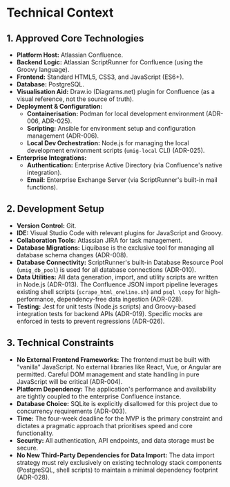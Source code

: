 # Technical Context

## 1. Approved Core Technologies

* **Platform Host:** Atlassian Confluence.
* **Backend Logic:** Atlassian ScriptRunner for Confluence (using the Groovy language).
* **Frontend:** Standard HTML5, CSS3, and JavaScript (ES6+).
* **Database:** PostgreSQL.
* **Visualisation Aid:** Draw.io (Diagrams.net) plugin for Confluence (as a visual reference, not the source of truth).
* **Deployment & Configuration:**
  * **Containerisation:** Podman for local development environment (ADR-006, ADR-025).
  * **Scripting:** Ansible for environment setup and configuration management (ADR-006).
  * **Local Dev Orchestration:** Node.js for managing the local development environment scripts (`umig-local` CLI) (ADR-025).
* **Enterprise Integrations:**
  * **Authentication:** Enterprise Active Directory (via Confluence's native integration).
  * **Email:** Enterprise Exchange Server (via ScriptRunner's built-in mail functions).

## 2. Development Setup

* **Version Control:** Git.
* **IDE:** Visual Studio Code with relevant plugins for JavaScript and Groovy.
* **Collaboration Tools:** Atlassian JIRA for task management.
* **Database Migrations:** Liquibase is the exclusive tool for managing all database schema changes (ADR-008).
* **Database Connectivity:** ScriptRunner's built-in Database Resource Pool (`umig_db_pool`) is used for all database connections (ADR-010).
* **Data Utilities:** All data generation, import, and utility scripts are written in Node.js (ADR-013). The Confluence JSON import pipeline leverages existing shell scripts (`scrape_html_oneline.sh`) and `psql \copy` for high-performance, dependency-free data ingestion (ADR-028).
* **Testing:** Jest for unit tests (Node.js scripts) and Groovy-based integration tests for backend APIs (ADR-019). Specific mocks are enforced in tests to prevent regressions (ADR-026).

## 3. Technical Constraints

* **No External Frontend Frameworks:** The frontend must be built with "vanilla" JavaScript. No external libraries like React, Vue, or Angular are permitted. Careful DOM management and state handling in pure JavaScript will be critical (ADR-004).
* **Platform Dependency:** The application's performance and availability are tightly coupled to the enterprise Confluence instance.
* **Database Choice:** SQLite is explicitly disallowed for this project due to concurrency requirements (ADR-003).
* **Time:** The four-week deadline for the MVP is the primary constraint and dictates a pragmatic approach that prioritises speed and core functionality.
* **Security:** All authentication, API endpoints, and data storage must be secure.
* **No New Third-Party Dependencies for Data Import:** The data import strategy must rely exclusively on existing technology stack components (PostgreSQL, shell scripts) to maintain a minimal dependency footprint (ADR-028).
